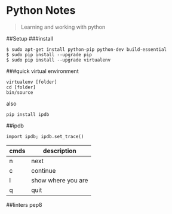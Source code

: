 # Python Notes

> Learning and working with python


##Setup
###install
```
$ sudo apt-get install python-pip python-dev build-essential
$ sudo pip install --upgrade pip
$ sudo pip install --upgrade virtualenv
```

###quick virtual environment

```
virtualenv [folder]
cd [folder]
bin/source
```

also

```
pip install ipdb
```

##ipdb
```
import ipdb; ipdb.set_trace()
```

|cmds |description          |
|-----|---------------------|
| n   | next                |
| c   | continue            |
| l   | show where you are  |
| q   | quit                |


##linters
pep8
